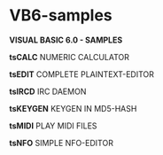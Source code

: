 # VB6-samples

<b>VISUAL BASIC 6.0 - SAMPLES</b>

<b>tsCALC</b>
NUMERIC CALCULATOR

<b>tsEDIT</b>
COMPLETE PLAINTEXT-EDITOR

<b>tsIRCD</b>
IRC DAEMON

<b>tsKEYGEN</b>
KEYGEN IN MD5-HASH

<b>tsMIDI</b>
PLAY MIDI FILES

<b>tsNFO</b>
SIMPLE NFO-EDITOR